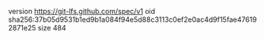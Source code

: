version https://git-lfs.github.com/spec/v1
oid sha256:37b05d9531b1ed9b1a084f94e5d88c3113c0ef2e0ac4d9f15fae476192871e25
size 484

